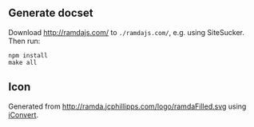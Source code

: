 
## Generate docset

Download <http://ramdajs.com/> to `./ramdajs.com/`, e.g. using SiteSucker.
Then run:

    npm install
    make all


## Icon

Generated from <http://ramda.jcphillipps.com/logo/ramdaFilled.svg> using [iConvert](http://iconverticons.com/online/).
